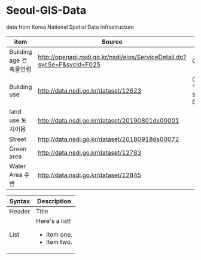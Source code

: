 # Seoul-GIS-Data
data from Korea National Spatial Data Infrastructure 

| item | Source | Note |
| ----------- | ----------- | ----------- |
| Building age 건축물연령| http://openapi.nsdi.go.kr/nsdi/eios/ServiceDetail.do?svcSe=F&svcId=F025 | Column A28 |
| Building use | http://data.nsdi.go.kr/dataset/12623 | Column “USABILITY” stands for Building use |
| land use 토지이용 | http://data.nsdi.go.kr/dataset/20190801ds00001 |  |
| Street | http://data.nsdi.go.kr/dataset/20180918ds00072 |  |
| Green area | http://data.nsdi.go.kr/dataset/12783 |  |
| Water Area 수변 | http://data.nsdi.go.kr/dataset/12845 |  |

| Syntax      | Description |
| ----------- | ----------- |
| Header      | Title |
| List        | Here's a list! <ul><li>Item one.</li><li>Item two.</li></ul> |
